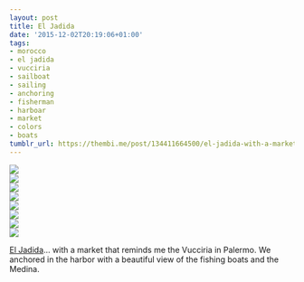 ```yaml
---
layout: post
title: El Jadida
date: '2015-12-02T20:19:06+01:00'
tags:
- morocco
- el jadida
- vucciria
- sailboat
- sailing
- anchoring
- fisherman
- harboar
- market
- colors
- boats
tumblr_url: https://thembi.me/post/134411664500/el-jadida-with-a-market-that-reminds-me-the
---
```

 ![](/files/tumblr_nyqwbu8W8o1tq106bo5_1280.jpg)  
 ![](/files/tumblr_nyqwbu8W8o1tq106bo4_1280.jpg)  
 ![](/files/tumblr_nyqwbu8W8o1tq106bo2_1280.jpg)  
 ![](/files/tumblr_nyqwbu8W8o1tq106bo3_1280.jpg)  
 ![](/files/tumblr_nyqwbu8W8o1tq106bo1_1280.jpg)  
 ![](/files/tumblr_nyqwbu8W8o1tq106bo7_1280.jpg)  
 ![](/files/tumblr_nyqwbu8W8o1tq106bo8_1280.jpg)  
 ![](/files/tumblr_nyqwbu8W8o1tq106bo6_1280.jpg)  
  

[El Jadida](https://en.wikipedia.org/wiki/El_Jadida)… with a market that reminds me the Vucciria in Palermo. We anchored in the harbor with a beautiful view of the fishing boats and the Medina.

